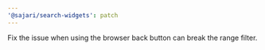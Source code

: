 ```yaml
---
'@sajari/search-widgets': patch
---
```


Fix the issue when using the browser back button can break the range filter.

